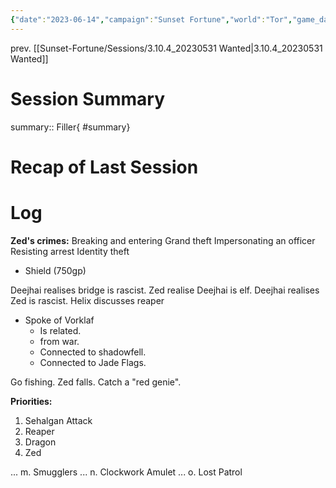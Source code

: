 ```yaml
---
{"date":"2023-06-14","campaign":"Sunset Fortune","world":"Tor","game_date":null,"type":"session","location":"Saltmarsh","characters":"Jean-Luc,Xhang,Deejhai,Zed","tags":["session","#sf"],"icon":"FasFileLines","dg-publish":true,"permalink":"/sunset-fortune/sessions/3-10-4-b-20230614-down-with-the-bourgeoisie/","dgPassFrontmatter":true,"created":"2024-01-26T23:17:04.412+10:30"}
---
```


prev. [[Sunset-Fortune/Sessions/3.10.4_20230531 Wanted\|3.10.4_20230531 Wanted]]
# Session Summary
summary:: Filler{ #summary}

# Recap of Last Session

# Log
**Zed's crimes:** Breaking and entering
Grand theft
Impersonating an officer
Resisting arrest
Identity theft 


- Shield (750gp)

Deejhai realises bridge is rascist. 
Zed realise Deejhai is elf. 
Deejhai realises Zed is rascist. 
Helix discusses reaper

- Spoke of Vorklaf
    - Is related.
    - from war.
    - Connected to shadowfell.
    - Connected to Jade Flags.

Go fishing. 
Zed falls. 
Catch a "red genie". 

**Priorities:**
1. Sehalgan Attack
2. Reaper
3. Dragon
4. Zed

... 
m. 
Smugglers 
... 
n. Clockwork Amulet 
... 
o. Lost Patrol